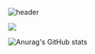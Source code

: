 <!--
**victory940209/victory940209** is a ✨ _special_ ✨ repository because its `README.md` (this file) appears on your GitHub profile.

Here are some ideas to get you started:

- 🔭 I’m currently working on ...
- 🌱 I’m currently learning ...
- 👯 I’m looking to collaborate on ...
- 🤔 I’m looking for help with ...
- 💬 Ask me about ...
- 📫 How to reach me: ...
- 😄 Pronouns: ...
- ⚡ Fun fact: ...
-->

![header](https://capsule-render.vercel.app/api?type=waving&color=0:D9C4E0,100:69a5e0&height=300&section=header&text=victoryCoding-nl-welcome&fontSize=70)


<a href="https://victory-coding.tistory.com" target="_blank"><img src="https://img.shields.io/badge/tistory-69a5e0?style=social&logo=BLOG&logoColor=69a5e0"/></a>


![Anurag's GitHub stats](https://github-readme-stats.vercel.app/api?username=victory940209&show_icons=true&theme=solarized-light)
